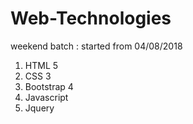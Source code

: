 # Web-Technologies 

weekend batch : started from 04/08/2018

1. HTML 5
2. CSS 3
3. Bootstrap 4
4. Javascript
5. Jquery